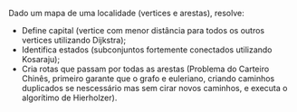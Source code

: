 Dado um mapa de uma localidade (vertices e arestas), resolve:

- Define capital (vertice com menor distância para todos os outros vertices utilizando Dijkstra);
- Identifica estados (subconjuntos fortemente conectados utilizando Kosaraju);
- Cria rotas que passam por todas as arestas (Problema do Carteiro Chinês, primeiro garante que o grafo e euleriano, criando caminhos duplicados se nescessário mas sem cirar novos caminhos, e executa o algorítimo de Hierholzer).
